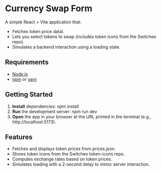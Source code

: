 # Currency Swap Form

A simple React + Vite application that:
- Fetches token price datal.
- Lets you select tokens to swap (includes token icons from the Switcheo repo).
- Simulates a backend interaction using a loading state.

## Requirements
- [Node.js](https://nodejs.org/)
- [npm](https://www.npmjs.com/) or [yarn](https://yarnpkg.com/)

## Getting Started

1. **Install** dependencies:
   npm install
2. **Run** the development server:
   npm run dev
3. **Open**  the app in your browser at the URL printed in the terminal (e.g., http://localhost:5173).

## Features
- Fetches and displays token prices from prices.json.
- Shows token icons from the Switcheo token-icons repo.
- Computes exchange rates based on token prices.
- Simulates loading with a 2-second delay to mimic server interaction.